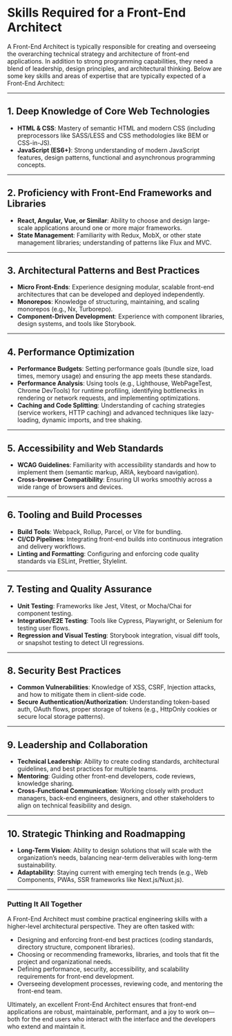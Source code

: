 # Skills Required for a Front-End Architect

A Front-End Architect is typically responsible for creating and overseeing the overarching technical strategy and architecture of front-end applications. In addition to strong programming capabilities, they need a blend of leadership, design principles, and architectural thinking. Below are some key skills and areas of expertise that are typically expected of a Front-End Architect:

---

## 1. Deep Knowledge of Core Web Technologies
- **HTML & CSS**: Mastery of semantic HTML and modern CSS (including preprocessors like SASS/LESS and CSS methodologies like BEM or CSS-in-JS).  
- **JavaScript (ES6+)**: Strong understanding of modern JavaScript features, design patterns, functional and asynchronous programming concepts.

---

## 2. Proficiency with Front-End Frameworks and Libraries
- **React, Angular, Vue, or Similar**: Ability to choose and design large-scale applications around one or more major frameworks.  
- **State Management**: Familiarity with Redux, MobX, or other state management libraries; understanding of patterns like Flux and MVC.
---

## 3. Architectural Patterns and Best Practices
- **Micro Front-Ends**: Experience designing modular, scalable front-end architectures that can be developed and deployed independently.  
- **Monorepos**: Knowledge of structuring, maintaining, and scaling monorepos (e.g., Nx, Turborepo).  
- **Component-Driven Development**: Experience with component libraries, design systems, and tools like Storybook.

---

## 4. Performance Optimization
- **Performance Budgets**: Setting performance goals (bundle size, load times, memory usage) and ensuring the app meets these standards.  
- **Performance Analysis**: Using tools (e.g., Lighthouse, WebPageTest, Chrome DevTools) for runtime profiling, identifying bottlenecks in rendering or network requests, and implementing optimizations.  
- **Caching and Code Splitting**: Understanding of caching strategies (service workers, HTTP caching) and advanced techniques like lazy-loading, dynamic imports, and tree shaking.

---

## 5. Accessibility and Web Standards
- **WCAG Guidelines**: Familiarity with accessibility standards and how to implement them (semantic markup, ARIA, keyboard navigation).  
- **Cross-browser Compatibility**: Ensuring UI works smoothly across a wide range of browsers and devices.

---

## 6. Tooling and Build Processes
- **Build Tools**: Webpack, Rollup, Parcel, or Vite for bundling.  
- **CI/CD Pipelines**: Integrating front-end builds into continuous integration and delivery workflows.  
- **Linting and Formatting**: Configuring and enforcing code quality standards via ESLint, Prettier, Stylelint.

---

## 7. Testing and Quality Assurance
- **Unit Testing**: Frameworks like Jest, Vitest, or Mocha/Chai for component testing.  
- **Integration/E2E Testing**: Tools like Cypress, Playwright, or Selenium for testing user flows.  
- **Regression and Visual Testing**: Storybook integration, visual diff tools, or snapshot testing to detect UI regressions.

---

## 8. Security Best Practices
- **Common Vulnerabilities**: Knowledge of XSS, CSRF, Injection attacks, and how to mitigate them in client-side code.  
- **Secure Authentication/Authorization**: Understanding token-based auth, OAuth flows, proper storage of tokens (e.g., HttpOnly cookies or secure local storage patterns).

---

## 9. Leadership and Collaboration
- **Technical Leadership**: Ability to create coding standards, architectural guidelines, and best practices for multiple teams.  
- **Mentoring**: Guiding other front-end developers, code reviews, knowledge sharing.  
- **Cross-Functional Communication**: Working closely with product managers, back-end engineers, designers, and other stakeholders to align on technical feasibility and design.

---

## 10. Strategic Thinking and Roadmapping
- **Long-Term Vision**: Ability to design solutions that will scale with the organization’s needs, balancing near-term deliverables with long-term sustainability.  
- **Adaptability**: Staying current with emerging tech trends (e.g., Web Components, PWAs, SSR frameworks like Next.js/Nuxt.js).

---

### Putting It All Together
A Front-End Architect must combine practical engineering skills with a higher-level architectural perspective. They are often tasked with:

- Designing and enforcing front-end best practices (coding standards, directory structure, component libraries).  
- Choosing or recommending frameworks, libraries, and tools that fit the project and organizational needs.  
- Defining performance, security, accessibility, and scalability requirements for front-end development.  
- Overseeing development processes, reviewing code, and mentoring the front-end team.

Ultimately, an excellent Front-End Architect ensures that front-end applications are robust, maintainable, performant, and a joy to work on—both for the end users who interact with the interface and the developers who extend and maintain it.
